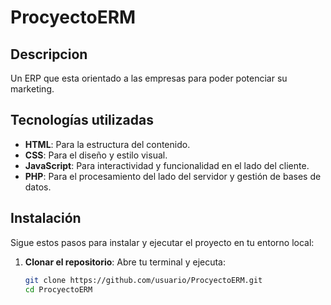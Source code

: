 # ProcyectoERM

## Descripcion

Un ERP que esta orientado a las empresas para poder potenciar su marketing.

## Tecnologías utilizadas
- **HTML**: Para la estructura del contenido.
- **CSS**: Para el diseño y estilo visual.
- **JavaScript**: Para interactividad y funcionalidad en el lado del cliente.
- **PHP**: Para el procesamiento del lado del servidor y gestión de bases de datos.

## Instalación

Sigue estos pasos para instalar y ejecutar el proyecto en tu entorno local:

1. **Clonar el repositorio**:
   Abre tu terminal y ejecuta:

   ```bash
   git clone https://github.com/usuario/ProcyectoERM.git
   cd ProcyectoERM